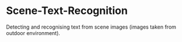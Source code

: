 # Scene-Text-Recognition
Detecting and recognising text from scene images (images taken from outdoor environment).

